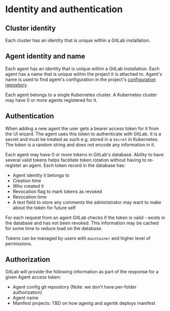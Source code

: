 # Identity and authentication

## Cluster identity

Each cluster has an identity that is unique within a GitLab installation.

## Agent identity and name

Each agent has an identity that is unique within a GitLab installation. Each agent has a name that is unique within the project it is attached to. Agent's name is used to find agent's configuration in the project's [configuration repository](configuration_repository.md).

Each agent belongs to a single Kubernetes cluster. A Kubernetes cluster may have 0 or more agents registered for it.

## Authentication

When adding a new agent the user gets a bearer access token for it from the UI wizard. The agent uses this token to authenticate with GitLab. It is a secret and must be treated as such e.g. stored in a `Secret` in Kubernetes. The token is a random string and does not encode any information in it.

Each agent may have 0 or more tokens in GitLab's database. Ability to have several valid tokens helps facilitate token rotation without having to re-register an agent. Each token record in the database has:

- Agent identity it belongs to
- Creation time
- Who created it
- Revocation flag to mark tokens as revoked
- Revocation time
- A text field to store any comments the administrator may want to make about the token for future self

For each request from an agent GitLab checks if the token is valid - exists in the database and has not been revoked. This information may be cached for some time to reduce load on the database.

Tokens can be managed by users with `maintainer` and higher level of permissions.

## Authorization

GitLab will provide the following information as part of the response for a given Agent access token:

- Agent config git repository (Note: we don't have per-folder authorization)
- Agent name
- Manifest projects: TBD on how agentg and agentk deploys manifest